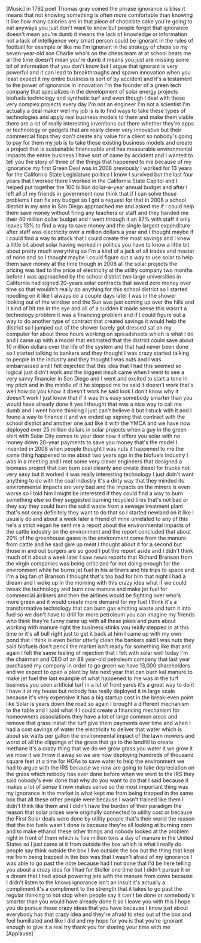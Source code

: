 
[Music]
in 1792 poet Thomas gray coined the
phrase ignorance is bliss it means that
not knowing something is often more
comfortable than knowing it like how
many calories are in that piece of
chocolate cake you&#39;re going to eat
anyways you just don&#39;t want to know but
people forget that ignorance doesn&#39;t
mean you&#39;re dumb
it means the lack of knowledge or
information not a lack of intelligence
very smart person could be ignorant in
the rules of football for example or
like me I&#39;m ignorant in the strategy of
chess
so my seven-year-old son Charlie who&#39;s
on the chess team at at school beats me
all the time doesn&#39;t mean you&#39;re dumb it
means you just are missing some bit of
information that you don&#39;t know but I
argue that ignorant is very powerful and
it can lead to breakthroughs and spawn
innovation when you least expect it my
entire business is sort of by accident
and it&#39;s a testament to the power of
ignorance in innovation I&#39;m the founder
of a green tech company that specializes
in the development of solar energy
projects biofuels technology and
synthetic turf and even though I deal
with these very complex projects every
day I&#39;m not an engineer I&#39;m not a
scientist I&#39;m actually a deal maker well
my job is is to find ways to take these
types of technologies and apply real
business models to them and make them
viable there are a lot of really
interesting inventions out there whether
they&#39;re apps or technology or gadgets
that are really clever very innovative
but their commercial flops they don&#39;t
create any value for a client so
nobody&#39;s going to pay for them my job is
to take these existing business models
and create a project that is sustainable
financeable and has measurable
environmental impacts the entire
business I have sort of came by accident
and I wanted to tell you the story of
three of the things that happened to me
because of my ignorance my first Green
Deal was in 2008 previously I worked for
13 years for the California State
Legislature politics I know
I survived but the last four years that
I worked there I worked in the
California State Capitol and I helped
put together the 100 billion
dollar-a-year annual budget and after I
left all of my friends in government now
think that if I can solve those problems
I can fix any budget so I got a request
for that in 2008 a school district in my
area in San Diego approached me and
asked me if I could help them save money
without firing any teachers or staff and
they handed me their 40 million dollar
budget and I went through it an 87% with
staff it only leaves 13% to find a way
to save money and the single largest
expenditure after staff was electricity
over a million dollars a year and I
thought maybe if I could find a way to
attack that I could create the most
savings and I knew a little bit about
solar having worked in politics you have
to know a little bit about pretty much
everything so I&#39;m a kind of a jack of
all trades and master of none and so I
thought maybe I could figure out a way
to use solar to help them save money at
the time though in 2008 all the solar
projects the pricing was tied to the
price of electricity at the utility
company two months before I was
approached by the school district two
large universities in California had
signed 20-years solar contracts that
saved zero money over time so that
wouldn&#39;t really do anything for this
school district so I started noodling on
it like I always do a couple days later
I was in the shower looking out of the
window and the Sun was just coming up
over the hills and it kind of hit me in
the eye and all of a sudden it made
sense
this wasn&#39;t a technology problem it was
a financing problem and if I could
figure out a way to do another type of
contract that created savings it would
help the district so I jumped out of the
shower barely got dressed sat on my
computer for about three hours working
on spreadsheets which is what I do and I
came up with a model that estimated that
the district could save about 10 million
dollars over the life of the system and
that had never been done so I started
talking to bankers and they thought I
was crazy
started talking to people in the
industry and they thought I was nuts and
I was embarrassed
and I felt dejected that this idea that
I had this seemed so logical
just didn&#39;t work and the biggest insult
came when I went to see a very savvy
financier in San Diego and I went and
excited to start a tone in my pitch and
in the middle of it he stopped me he
said it doesn&#39;t work that&#39;s well how do
you know it doesn&#39;t work he said look I
don&#39;t know why it doesn&#39;t work I just
know that if it was this easy somebody
smarter than you would have already done
it yes I thought that was a nice way to
call me dumb and I went home thinking I
just can&#39;t believe it but I stuck with
it and I found a way to finance it and
we ended up signing that contract with
the school district and another one just
like it with the YMCA and we have now
deployed over 25 million dollars in
solar projects when a guy in the green
shirt with Solar City comes to your door
now it offers you solar with no money
down 20-year payments to save you money
that&#39;s the model I invented in 2008 when
people thought I was nuts it happened to
me the same thing happened to me about
two years ago in the biofuels industry I
was in a meeting and I met some very
clever engineers that designed a biomass
project that can burn coal cleanly and
create diesel for trucks not very sexy
but it worked it was really interesting
technology I just didn&#39;t want anything
to do with the coal industry
it&#39;s a dirty way that they minded its
environmental impacts are very bad and
the impacts on the miners is even worse
so I told him I might be interested if
they could find a way to burn something
else so they suggested burning recycled
tires that&#39;s not bad
or they say they could burn the solid
waste from a sewage treatment plant
that&#39;s not sexy definitely they want to
do that so I started newland on it like
I usually do and about a week later a
friend of mine unrelated to any of this
he&#39;s a strict vegan he sent me a report
about the environmental impacts of the
cattle industry on the environment and
the report concluded that about 20% of
the greenhouse gases in the environment
come from the manure from cattle
and he said give up meat I thought about
it for a second but those in and out
burgers are so good I put the report
aside and I didn&#39;t think much of it
about a week later I saw news reports
that Richard Branson from the virgin
companies was being criticized for not
doing enough for the environment while
he burns jet fuel in his airliners and
his trips to space and I&#39;m a big fan of
Branson I thought that&#39;s too bad for him
that night I had a dream and I woke up
in the morning with this crazy idea what
if we could tweak the technology and
burn cow manure and make jet fuel for
commercial airliners and then the
airlines would be fighting over who&#39;s
more green and it would create more
demand for my fuel I think it&#39;s a
transformative technology that can burn
gas emitting waste and turn it into fuel
so we don&#39;t have to drill for more
petroleum you can imagine my friends who
think they&#39;re funny came up with all
these jokes and puns about working with
manure right the business stinks you
really stepped in at this time or it&#39;s
all bull right just to get it back at
him I came up with my own pond that I
think is even better utterly clean the
bankers said I was nuts
they said biofuels don&#39;t pencil the
market isn&#39;t ready for something like
that and again I felt the same feeling
of rejection that I felt with solar well
today I&#39;m the chairman and CEO of an 88
year-old petroleum company that last
year purchased my company in order to go
green we have 13,000 shareholders and we
expect to open a plant by late next year
that can burn kal manure to make jet
fuel the last example of what happened
to me was in the turf business you seen
artificial turf in a lot of front yards
it&#39;s a great way to do it I have it at
my house but nobody has really deployed
it in large scale because it&#39;s very
expensive it has a big startup cost in
the break-even point like Solar is years
down the road so again I brought a
different mechanism to the table and I
said what if I could create a financing
mechanism
for homeowners associations they have a
lot of large common areas and remove
that grass install the turf give them
payments over time and when I had a cost
savings of water the electricity to
deliver that water which is about six
watts per gallon the environmental
impact of the lawn mowers and worst of
all the clippings of the grass that go
to the landfill to create methane it&#39;s a
crazy thing that we do we grow grass you
water it we grow it we mow it we throw
it away so we are now deploying hundreds
of thousand square feet at a time for
HOAs to save water to help the
environment we had to argue with the IRS
because we now are going to take
depreciation on the grass which nobody
has ever done before when we went to the
IRS they said nobody&#39;s ever done that
why do you want to do that I said
because it makes a lot of sense it now
makes sense so the most important thing
was my ignorance in the market is what
kept me from being trapped in the same
box that all these other people were
because I wasn&#39;t trained like them I
didn&#39;t think like them and I didn&#39;t have
the burden of their paradigm the reason
that solar prices were originally
connected to utility cost or because the
First Solar deals were done by utility
people that&#39;s their world the reason
that the bio fuels wasn&#39;t done is
because they&#39;re all looking at burning
corn and to make ethanol these other
things and nobody looked at the problem
right in front of them which is five
million tons a day of manure in the
United States so I just came at it from
outside the box which is what I really
do people say think outside the box I
live outside the box but the thing that
kept me from being trapped in the box
was that I wasn&#39;t afraid of my ignorance
I was able to go past the note because
had I not done that I&#39;d be here telling
you about a crazy idea for I had for
Stoller one time but I didn&#39;t pursue it
or a dream that I had about powering
jets with the manure from cows because I
didn&#39;t listen to the knows ignorance
isn&#39;t an insult it&#39;s actually a
compliment it&#39;s a compliment to the
strength that it takes to go past
the regular thinking to not stop when
people say it can&#39;t be done or
somebody&#39;s smarter than you would have
already done it so I leave you with this
I hope you do pursue those crazy ideas
that you have because I know just about
everybody has that crazy idea and
they&#39;re afraid to step out of the box
and feel humiliated and like I did and
my hope for you is that you&#39;re ignorant
enough to give it a real try thank you
for sharing your time with me
[Applause]
